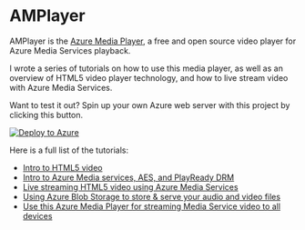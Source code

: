 # AMPlayer
AMPlayer is the [Azure Media Player](http://amsplayer.azurewebsites.net/), a free and open source video player for Azure Media Services playback.

I wrote a series of tutorials on how to use this media player, as well as an overview of HTML5 video player technology, and how to live stream video with Azure Media Services.

Want to test it out? Spin up your own Azure web server with this project by clicking this button.

[![Deploy to Azure](http://azuredeploy.net/deploybutton.png)](https://azuredeploy.net/)

Here is a full list of the tutorials:

* [Intro to HTML5 video](http://www.davevoyles.com/introduction-to-html5-video/)
* [Intro to Azure Media services, AES, and PlayReady DRM](http://www.davevoyles.com/introduction-to-azure-media-services-aes-playready-and-video-transports/)
* [Live streaming HTML5 video using Azure Media Services](http://www.davevoyles.com/live-streaming-html5-video-using-azure-media-services/)
* [Using Azure Blob Storage to store & serve your audio and video files](http://www.davevoyles.com/using-blob-storage-to-host-my-podcast-mp3-files/)
* [Use this Azure Media Player for streaming Media Service video to all devices](http://www.davevoyles.com/use-this-html5-video-player-sample-for-your-hackathon-projects/)
